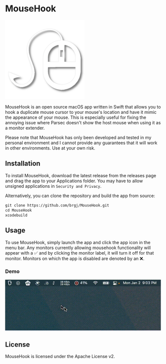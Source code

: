 # MouseHook

<img src="Media/mousehook-icon-1024x1024.png" width="256">

MouseHook is an open source macOS app written in Swift that allows you to hook a duplicate mouse cursor to your mouse's location and have it mimic the appearance of your mouse. This is especially useful for fixing the annoying issue where Parsec doesn't show the host mouse when using it as a monitor extender.

Please note that MouseHook has only been developed and tested in my personal environment and I cannot provide any guarantees that it will work in other environments. Use at your own risk.

## Installation

To install MouseHook, download the latest release from the releases page and drag the app to your Applications folder. You may have to allow unsigned applications in `Security and Privacy`.

Alternatively, you can clone the repository and build the app from source:

```
git clone https://github.com/brgj/MouseHook.git
cd MouseHook
xcodebuild
```

## Usage

To use MouseHook, simply launch the app and click the app icon in the menu bar. Any monitors currently allowing mousehook functionality will appear with a ✅ and by clicking the monitor label, it will turn it off for that monitor. Monitors on which the app is disabled are denoted by an ❌.

### Demo

![Demo](Media/mousehook-demo.gif)

## License

MouseHook is licensed under the Apache License v2.
